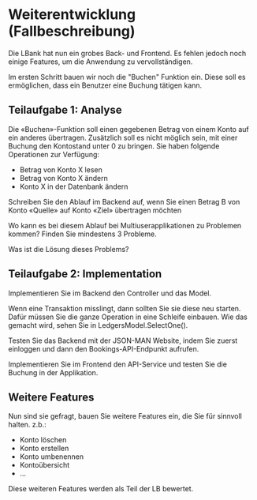 # Weiterentwicklung (Fallbeschreibung)

Die LBank hat nun ein grobes Back- und Frontend. Es fehlen jedoch noch einige Features, um die Anwendung zu vervollständigen. 

Im ersten Schritt bauen wir noch die "Buchen" Funktion ein. Diese soll es ermöglichen, dass ein Benutzer eine Buchung tätigen kann.

## Teilaufgabe 1: Analyse

Die «Buchen»-Funktion soll einen gegebenen Betrag von einem Konto auf ein anderes übertragen. Zusätzlich soll es nicht möglich sein, mit einer Buchung den Kontostand unter 0 zu bringen. Sie haben folgende Operationen zur
Verfügung:
- Betrag von Konto X lesen
- Betrag von Konto X ändern
- Konto X in der Datenbank ändern

Schreiben Sie den Ablauf im Backend auf, wenn Sie einen Betrag B von Konto «Quelle» auf Konto «Ziel» übertragen möchten

Wo kann es bei diesem Ablauf bei Multiuserapplikationen zu Problemen kommen? Finden Sie mindestens 3 Probleme.

Was ist die Lösung dieses Problems?

## Teilaufgabe 2: Implementation

Implementieren Sie im Backend den Controller und das Model.

Wenn eine Transaktion misslingt, dann sollten Sie sie diese neu starten. Dafür müssen Sie die ganze Operation in eine Schleife einbauen. Wie das gemacht wird, sehen Sie in LedgersModel.SelectOne().

Testen Sie das Backend mit der JSON-MAN Website, indem Sie zuerst einloggen und dann den Bookings-API-Endpunkt aufrufen.

Implementieren Sie im Frontend den API-Service und testen Sie die Buchung in der Applikation.

## Weitere Features

Nun sind sie gefragt, bauen Sie weitere Features ein, die Sie für sinnvoll halten.
z.b.:
- Konto löschen
- Konto erstellen
- Konto umbenennen
- Kontoübersicht
- ...

Diese weiteren Features werden als Teil der LB bewertet.